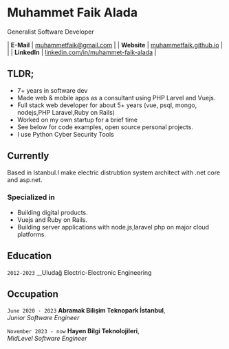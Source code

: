 # Muhammet Faik Alada
Generalist Software Developer

| __E-Mail__   | [muhammetfaik@gmail.com](mailto:muhammetfaik@gmail.com)              | 
| __Website__  | [muhammetfaik.github.io](https://muhammetfaik.github.io)                         |                                           |
| __LinkedIn__ | [linkedin.com/in/muhammet-faik-alada](https://www.linkedin.com/in/muhammet-faik-alada-8867b5127/) |


## TLDR;

- 7+ years in software dev
- Made web & mobile apps as a consultant using PHP Larvel and Vuejs.
- Full stack web developer for about 5+ years (vue, psql, mongo, nodejs,PHP Laravel,Ruby on Rails)
- Worked on my own startup for a brief time
- See below for code examples, open source personal projects.
- I use Python Cyber Security Tools

## Currently

Based in Istanbul.I make electric distrubtion system architect with .net core and asp.net.

### Specialized in

- Building digital products.
- Vuejs and Ruby on Rails.
- Building server applications with node.js,laravel php on major cloud platforms.


## Education

`2012-2023`
__Uludağ Electric-Electronic Engineering


## Occupation

`June 2020 - 2023`
__Abramak Bilişim Teknopark İstanbul__,   
_Junior Software Engineer_


`November 2023 - now`
__Hayen Bilgi Teknolojileri__,   
_MidLevel Software Engineer_

